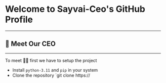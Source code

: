 # Welcome to Sayvai-Ceo's GitHub Profile
----------------------------------------

##  👋 Meet Our CEO
--------------
To meet 🧑‍💻 first we have to setup the project 

- Install `python-3.11` and `pip` in your system
- Clone the repository `git clone https:// 